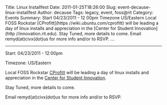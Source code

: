 Title: Linux Installfest
Date: 2011-01-25T18:26:00
Slug: event-decause-linux-installfest
Author: decause
Tags: legacy, event, foss@rit
Category: Events
Summary: Start  04/23/2011 - 12 00pm  Timezone  US/Eastern  Local FOSS Rockstar [CProfitt](https //wiki.ubuntu.com/cprofitt) will be leading a day of linux installs and appreciation in the [Center for Student Innovation](http //innovation.rit.edu).  Stay Tuned, more details to come.  Email remyd(at)civx(dot)us for more info and/or to RSVP.   ... 

---
Start: 04/23/2011 - 12:00pm

Timezone: US/Eastern

Local FOSS Rockstar [CProfitt](https://wiki.ubuntu.com/cprofitt) will be
leading a day of linux installs and appreciation in the [Center for Student
Innovation](http://innovation.rit.edu).

Stay Tuned, more details to come.

Email remyd(at)civx(dot)us for more info and/or to RSVP.

